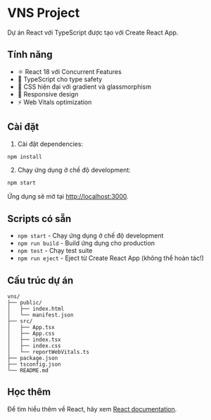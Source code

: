 # VNS Project

Dự án React với TypeScript được tạo với Create React App.

## Tính năng

- ⚛️ React 18 với Concurrent Features
- 📝 TypeScript cho type safety
- 🎨 CSS hiện đại với gradient và glassmorphism
- 📱 Responsive design
- ⚡ Web Vitals optimization

## Cài đặt

1. Cài đặt dependencies:
```bash
npm install
```

2. Chạy ứng dụng ở chế độ development:
```bash
npm start
```

Ứng dụng sẽ mở tại [http://localhost:3000](http://localhost:3000).

## Scripts có sẵn

- `npm start` - Chạy ứng dụng ở chế độ development
- `npm run build` - Build ứng dụng cho production
- `npm test` - Chạy test suite
- `npm run eject` - Eject từ Create React App (không thể hoàn tác!)

## Cấu trúc dự án

```
vns/
├── public/
│   ├── index.html
│   └── manifest.json
├── src/
│   ├── App.tsx
│   ├── App.css
│   ├── index.tsx
│   ├── index.css
│   └── reportWebVitals.ts
├── package.json
├── tsconfig.json
└── README.md
```

## Học thêm

Để tìm hiểu thêm về React, hãy xem [React documentation](https://reactjs.org/). 